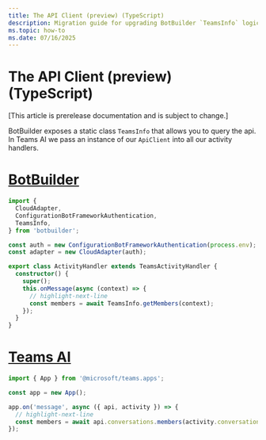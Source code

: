 ```yaml
---
title: The API Client (preview) (TypeScript)
description: Migration guide for upgrading BotBuilder `TeamsInfo` logic to use the `ApiClient` for Microsoft Teams AI Library for TypeScript.
ms.topic: how-to
ms.date: 07/16/2025
---
```

# The API Client (preview) (TypeScript)

[This article is prerelease documentation and is subject to change.]

BotBuilder exposes a static class `TeamsInfo` that allows you to query the api. In Teams AI
we pass an instance of our `ApiClient` into all our activity handlers.

# [BotBuilder](#tab/botbuilder)

```typescript
import {
  CloudAdapter,
  ConfigurationBotFrameworkAuthentication,
  TeamsInfo,
} from 'botbuilder';

const auth = new ConfigurationBotFrameworkAuthentication(process.env);
const adapter = new CloudAdapter(auth);

export class ActivityHandler extends TeamsActivityHandler {
  constructor() {
    super();
    this.onMessage(async (context) => {
      // highlight-next-line
      const members = await TeamsInfo.getMembers(context);
    });
  }
}
```

# [Teams AI](#tab/teams-ai)

```typescript
import { App } from '@microsoft/teams.apps';

const app = new App();

app.on('message', async ({ api, activity }) => {
  // highlight-next-line
  const members = await api.conversations.members(activity.conversation.id).get();
});
```
